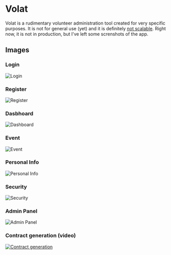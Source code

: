 # Volat

Volat is a rudimentary volunteer administration tool created for very specific purposes. It is not for general use (yet) and it is definitely [not scalable](http://paulgraham.com/ds.html). Right now, it is not in production, but I've left some screnshots of the app.

## Images

### Login

![Login](https://i.imgur.com/j2FEAxX.jpg)

### Register

![Register](https://i.imgur.com/ga9Ybui.jpg)

### Dasbhoard

![Dashboard](https://i.imgur.com/FzXzmOH.jpg)

### Event

![Event](https://i.imgur.com/f75qOzy.jpg)

### Personal Info

![Personal Info](https://i.imgur.com/f28WeRW.jpg)

### Security

![Security](https://i.imgur.com/cD72qNB.jpg)

### Admin Panel

![Admin Panel](https://i.imgur.com/MnSQNE0.jpg)

### Contract generation (video)

[![Contract generation](https://res.cloudinary.com/marcomontalbano/image/upload/v1651214480/video_to_markdown/images/youtube--Ti9TWQ6gax4-c05b58ac6eb4c4700831b2b3070cd403.jpg)](https://www.youtube.com/watch?v=Ti9TWQ6gax4 "Contract generation")
